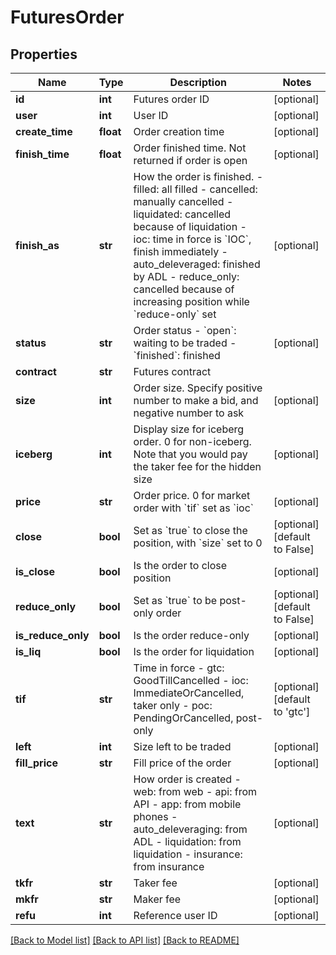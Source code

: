 # FuturesOrder

## Properties
Name | Type | Description | Notes
------------ | ------------- | ------------- | -------------
**id** | **int** | Futures order ID | [optional] 
**user** | **int** | User ID | [optional] 
**create_time** | **float** | Order creation time | [optional] 
**finish_time** | **float** | Order finished time. Not returned if order is open | [optional] 
**finish_as** | **str** | How the order is finished.  - filled: all filled - cancelled: manually cancelled - liquidated: cancelled because of liquidation - ioc: time in force is &#x60;IOC&#x60;, finish immediately - auto_deleveraged: finished by ADL - reduce_only: cancelled because of increasing position while &#x60;reduce-only&#x60; set | [optional] 
**status** | **str** | Order status  - &#x60;open&#x60;: waiting to be traded - &#x60;finished&#x60;: finished | [optional] 
**contract** | **str** | Futures contract | 
**size** | **int** | Order size. Specify positive number to make a bid, and negative number to ask | [optional] 
**iceberg** | **int** | Display size for iceberg order. 0 for non-iceberg. Note that you would pay the taker fee for the hidden size | [optional] 
**price** | **str** | Order price. 0 for market order with &#x60;tif&#x60; set as &#x60;ioc&#x60; | [optional] 
**close** | **bool** | Set as &#x60;true&#x60; to close the position, with &#x60;size&#x60; set to 0 | [optional] [default to False]
**is_close** | **bool** | Is the order to close position | [optional] 
**reduce_only** | **bool** | Set as &#x60;true&#x60; to be post-only order | [optional] [default to False]
**is_reduce_only** | **bool** | Is the order reduce-only | [optional] 
**is_liq** | **bool** | Is the order for liquidation | [optional] 
**tif** | **str** | Time in force  - gtc: GoodTillCancelled - ioc: ImmediateOrCancelled, taker only - poc: PendingOrCancelled, post-only | [optional] [default to 'gtc']
**left** | **int** | Size left to be traded | [optional] 
**fill_price** | **str** | Fill price of the order | [optional] 
**text** | **str** | How order is created  - web: from web - api: from API - app: from mobile phones - auto_deleveraging: from ADL - liquidation: from liquidation - insurance: from insurance  | [optional] 
**tkfr** | **str** | Taker fee | [optional] 
**mkfr** | **str** | Maker fee | [optional] 
**refu** | **int** | Reference user ID | [optional] 

[[Back to Model list]](../README.md#documentation-for-models) [[Back to API list]](../README.md#documentation-for-api-endpoints) [[Back to README]](../README.md)



